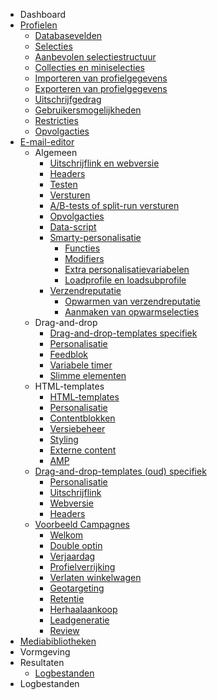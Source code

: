 * Dashboard
* [Profielen](./database-profiles.md)
  * [Databasevelden](./database-fields.md)
  * [Selecties](./database-selections-introduction.md)
  * [Aanbevolen selectiestructuur](./database-management.md)
  * [Collecties en miniselecties](./database-collections.md)
  * [Importeren van profielgegevens](./database-import.md)
  * [Exporteren van profielgegevens](./database-export.md)
  * [Uitschrijfgedrag](./database-unsubscribe-behavior.md)
  * [Gebruikersmogelijkheden](./database-intentions.md)
  * [Restricties](./database-restrictions.md)
  * [Opvolgacties](./database-follow-ups.md)
* [E-mail-editor](./email-editor.md)
  * Algemeen
    * [Uitschrijflink en webversie](./email-editor-unsubscribelink-webversion.md)
    * [Headers](./email-editor-headers.md)
    * [Testen](./email-editor-tests.md)
    * [Versturen](./email-editor-send-mass-mailing.md)
    * [A/B-tests of split-run versturen](./email-editor-ab-splitrun-test.md)
    * [Opvolgacties](./email-editor-followups.md)
    * [Data-script](./data-object.md)
    * [Smarty-personalisatie](./smarty.md)
      * [Functies](./smarty-personalization-functions.md)
      * [Modifiers](./filter-data-with-smarty-modifiers.md)
      * [Extra personalisatievariabelen](./extra-personalization-variables.md)
      * [Loadprofile en loadsubprofile](./loadprofile-and-loadsubprofile.md)
    * [Verzendreputatie](./send-reputation.md)
      * [Opwarmen van verzendreputatie](./send-reputation-warm-up.md)
      * [Aanmaken van opwarmselecties](./warmup-selections.md)
  * Drag-and-drop
    * [Drag-and-drop-templates specifiek](./email-editor-drag-and-drop-templates.md)
    * [Personalisatie](./email-editor-personalization-variables.md)
    * [Feedblok](./email-editor-feedblock.md)
    * [Variabele timer](./email-editor-relative-timers.md)
    * [Slimme elementen](./email-editor-smart-elements.md)
  * HTML-templates
    * [HTML-templates](./emailings-publisher-templates.md)
    * [Personalisatie](./publisher-personalization-variables.md) 
    * [Contentblokken](./emailings-publisher-contentblocks.md)
    * [Versiebeheer](./template-versions.md)
    * [Styling](./emailings-publisher-styling.md)
    * [Externe content](./emailings-publisher-external-content.md)
    * [AMP](./amp.md)
  * [Drag-and-drop-templates (oud) specifiek](./emailings-ms-templates.md)
    * [Personalisatie](./emailings-ms-personalization.md)
    * [Uitschrijflink](./emailings-ms-unsubscribe.md)
    * [Webversie](./emailings-ms-webversion.md)
    * [Headers](./emailings-headers.md)
  * [Voorbeeld Campagnes](./campagnes.md)
    * [Welkom](./campaign-welcome.md)
    * [Double optin](./campaign-tutorial-double-opt-in.md)
    * [Verjaardag](./how-to-create-a-birthday-selection.md)
    * [Profielverrijking](./campaign-profile-enrichment)
    * [Verlaten winkelwagen](./campaign-abandoned-shoppingcart.md)
    * [Geotargeting](./campaign-geotargeting.md)
    * [Retentie](./campaign-retention.md)
    * [Herhaalaankoop](./campaign-repeat-purchase.md)
    * [Leadgeneratie](./campaign-leadgeneration.md)
    * [Review](./campaign-review.md)
* [Mediabibliotheken](./email-editor-medialibrary.md)
* Vormgeving
* Resultaten
   * [Logbestanden](./logfiles-ms.md)
* Logbestanden
